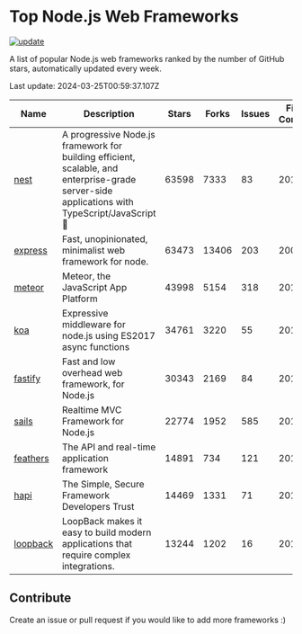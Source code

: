 # Top Node.js Web Frameworks

[![update](https://github.com/sunnysid3up/nodejs-web-frameworks/actions/workflows/update.yml/badge.svg)](https://github.com/sunnysid3up/nodejs-web-frameworks/actions/workflows/update.yml)

A list of popular Node.js web frameworks ranked by the number of GitHub stars, automatically updated every week.

Last update: 2024-03-25T00:59:37.107Z

| Name          | Description          | Stars                     | Forks          | Issues               | First Commit        | Last Commit         | Language          |
|---------------|----------------------|---------------------------|----------------|----------------------|---------------------|---------------------|-------------------|
| [nest](https://github.com/nestjs/nest) | A progressive Node.js framework for building efficient, scalable, and enterprise-grade server-side applications with TypeScript/JavaScript 🚀 | 63598 | 7333 | 83 | 2017 | 2024-03-24 | TS |
| [express](https://github.com/expressjs/express) | Fast, unopinionated, minimalist web framework for node. | 63473 | 13406 | 203 | 2009 | 2024-03-25 | JS |
| [meteor](https://github.com/meteor/meteor) | Meteor, the JavaScript App Platform | 43998 | 5154 | 318 | 2012 | 2024-03-24 | JS |
| [koa](https://github.com/koajs/koa) | Expressive middleware for node.js using ES2017 async functions | 34761 | 3220 | 55 | 2013 | 2024-03-24 | JS |
| [fastify](https://github.com/fastify/fastify) | Fast and low overhead web framework, for Node.js | 30343 | 2169 | 84 | 2016 | 2024-03-24 | JS |
| [sails](https://github.com/balderdashy/sails) | Realtime MVC Framework for Node.js | 22774 | 1952 | 585 | 2012 | 2024-03-24 | JS |
| [feathers](https://github.com/feathersjs/feathers) | The API and real-time application framework | 14891 | 734 | 121 | 2011 | 2024-03-23 | TS |
| [hapi](https://github.com/hapijs/hapi) | The Simple, Secure Framework Developers Trust | 14469 | 1331 | 71 | 2011 | 2024-03-24 | JS |
| [loopback](https://github.com/strongloop/loopback) | LoopBack makes it easy to build modern applications that require complex integrations. | 13244 | 1202 | 16 | 2013 | 2024-03-22 | JS |

## Contribute 

Create an issue or pull request if you would like to add more frameworks :)